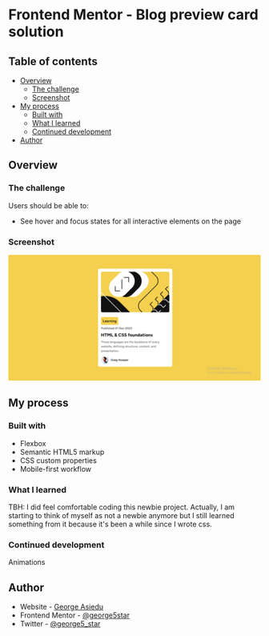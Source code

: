 # Frontend Mentor - Blog preview card solution

## Table of contents

- [Overview](#overview)
  - [The challenge](#the-challenge)
  - [Screenshot](#screenshot)
- [My process](#my-process)
  - [Built with](#built-with)
  - [What I learned](#what-i-learned)
  - [Continued development](#continued-development)
- [Author](#author)

## Overview

### The challenge

Users should be able to:

- See hover and focus states for all interactive elements on the page

### Screenshot

![Project Screenshot](./src/assets/blog-preview-card.png)

## My process

### Built with

- Flexbox
- Semantic HTML5 markup
- CSS custom properties
- Mobile-first workflow

### What I learned

TBH: I did feel comfortable coding this newbie project. Actually, I am starting to think of myself as not a newbie anymore but I still learned something from it because it's been a while since I wrote css.

### Continued development

Animations

## Author

- Website - [George Asiedu](https://www.georgeasiedu.tech)
- Frontend Mentor - [@george5star](https://www.frontendmentor.io/profile/george5star)
- Twitter - [@george5_star](https://www.twitter.com/george5_star)
